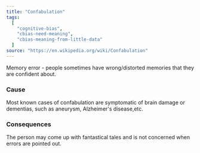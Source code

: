 ```yaml
---
title: "Confabulation"
tags:
  [
    "cognitive-bias",
    "cbias-need-meaning",
    "cbias-meaning-from-little-data"
  ]
source: "https://en.wikipedia.org/wiki/Confabulation"
---
```


Memory error - people sometimes have wrong/distorted memories that they are confident about.

### Cause

Most known cases of confabulation are symptomatic of brain damage or dementias, such as aneurysm, Alzheimer's disease,etc.

### Consequences

The person may come up with fantastical tales and is not concerned when errors are pointed out.
